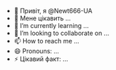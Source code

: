 - 👋 Привіт, я @Newt666-UA
- 👀 Мене цікавить ...
- 🌱 I’m currently learning ...
- 💞️ I’m looking to collaborate on ...
- 📫 How to reach me ...
- 😄 Pronouns: ...
- ⚡ Цікавий факт: ...

<!---
Newt666-UA/Newt666-UA is a ✨ special ✨ repository because its `README.md` (this file) appears on your GitHub profile.
You can click the Preview link to take a look at your changes.
--->
